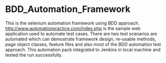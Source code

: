 # BDD_Automation_Framework

This is the selenium automation framework using BDD approach. 
http://www.automationpractice.com/index.php is the sample web application used to automate  test cases.
There are two test scenarios are automated which can demostrate framework design, re-usable methods, page object classes, feature files
and also most of the BDD automation test approach. 
This automation pack integrated to Jenkins in local machine and tested the run successfully. 
